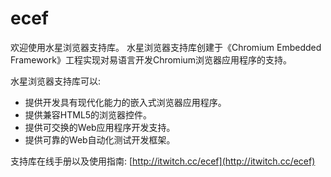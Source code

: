 # ecef
欢迎使用水星浏览器支持库。 水星浏览器支持库创建于《Chromium Embedded Framework》工程实现对易语言开发Chromium浏览器应用程序的支持。

水星浏览器支持库可以:
* 提供开发具有现代化能力的嵌入式浏览器应用程序。
* 提供兼容HTML5的浏览器控件。
* 提供可交换的Web应用程序开发支持。
* 提供可靠的Web自动化测试开发框架。

支持库在线手册以及使用指南: [http://itwitch.cc/ecef](http://itwitch.cc/ecef)

